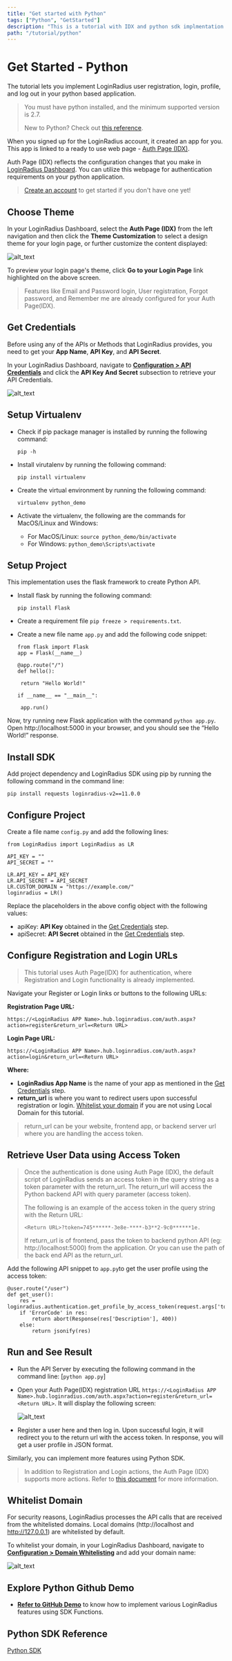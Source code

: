```yaml
---
title: "Get started with Python"
tags: ["Python", "GetStarted"]
description: "This is a tutorial with IDX and python sdk implmentation."
path: "/tutorial/python"
---
```


# Get Started - Python

The tutorial lets you implement LoginRadius user registration, login, profile, and log out in your python based application.

> You must have python installed, and the minimum supported version is 2.7.
>
> New to Python? Check out [this reference](https://www.python.org/about/).


When you signed up for the LoginRadius account, it created an app for you. This app is linked to a ready to use web page - [Auth Page (IDX)](https://www.loginradius.com/docs/developer/concepts/idx-overview/).

Auth Page (IDX) reflects the configuration changes that you make in [LoginRadius Dashboard](https://dashboard.loginradius.com/getting-started). You can utilize this webpage for authentication requirements on your python application.

> [Create an account](https://accounts.loginradius.com/auth.aspx?return_url=https://dashboard.loginradius.com/login&action=register) to get started if you don't have one yet!

## Choose Theme

In your LoginRadius Dashboard, select the **Auth Page (IDX)** from the left navigation and then click the **Theme Customization** to select a design theme for your login page, or further customize the content displayed:

![alt_text](../../assets/blog-common/theme-customization.png "image_tooltip")

To preview your login page's theme, click **Go to your Login Page** link highlighted on the above screen. 

> Features like Email and Password login, User registration, Forgot password, and Remember me are already configured for your Auth Page(IDX).

## Get Credentials

Before using any of the APIs or Methods that LoginRadius provides, you need to get your **App Name**, **API Key**, and **API Secret**.

In your LoginRadius Dashboard, navigate to **[Configuration > API Credentials](https://dashboard.loginradius.com/configuration)** and click the **API Key And Secret** subsection to retrieve your API Credentials.

![alt_text](../../assets/blog-common/api-credentials.png "image_tooltip")

## Setup Virtualenv

* Check if pip package manager is installed by running the following command:

    `pip -h`

* Install virutalenv by running the following command:

    `pip install virtualenv`
    
* Create the virtual environment by running the following command:
    
    `virtualenv python_demo`

* Activate the virtualenv, the following are the commands for MacOS/Linux and Windows:

  * For MacOS/Linux: `source python_demo/bin/activate`
  * For Windows: `python_demo\Scripts\activate`

## Setup Project

This implementation uses the flask framework to create Python API.

* Install flask by running the following command:

  `pip install Flask`

* Create a requirement file `pip freeze > requirements.txt`.

* Create a new file name `app.py` and add the following code snippet:

  ```
  from flask import Flask
  app = Flask(__name__)

  @app.route("/")
  def hello():

   return "Hello World!"

  if __name__ == "__main__":
  
   app.run()
  ```

Now, try running new Flask application with the command `python app.py`. Open http://localhost:5000 in your browser, and you should see the “Hello World!” response.

## Install SDK

Add project dependency and LoginRadius SDK using pip by running the following command in the command line:

`pip install requests loginradius-v2==11.0.0`

## Configure Project

Create a file name `config.py` and add the following lines:

```
from LoginRadius import LoginRadius as LR

API_KEY = ""
API_SECRET = ""

LR.API_KEY = API_KEY
LR.API_SECRET = API_SECRET
LR.CUSTOM_DOMAIN = "https://example.com/"
loginradius = LR()     

```

Replace the placeholders in the above config object with the following values:

* apiKey: **API Key** obtained in the [Get Credentials](#get-credentials) step.
* apiSecret: **API Secret** obtained in the [Get Credentials](#get-credentials) step.

## Configure Registration and Login URLs

> This tutorial uses Auth Page(IDX) for authentication, where Registration and Login functionality is already implemented.

Navigate your Register or Login links or buttons to the following URLs:

**Registration Page URL:**

`https://<LoginRadius APP Name>.hub.loginradius.com/auth.aspx?action=register&return_url=<Return URL>`

**Login Page URL:**

`https://<LoginRadius APP Name>.hub.loginradius.com/auth.aspx?action=login&return_url=<Return URL>`

**Where:**

* **LoginRadius App Name** is the name of your app as mentioned in the [Get Credentials](#get-credentials) step.
* **return_url** is where you want to redirect users upon successful registration or login. [Whitelist your domain](#whitelist-domain) if you are not using Local Domain for this tutorial.

> return_url can be your website, frontend app, or backend server url where you are handling the access token.

## Retrieve User Data using Access Token

> Once the authentication is done using Auth Page (IDX), the default script of LoginRadius sends an access token in the query string as a token parameter with the return_url. The return_url will access the Python backend API with query parameter (access token).
>
> The following is an example of the access token in the query string with the Return URL:
>
> `<Return URL>?token=745******-3e8e-****-b3**2-9c0******1e.`
>
> If return_url is of frontend, pass the token to backend python API (eg: http://localhost:5000) from the application. Or you can use the path of the back end API as the return_url.

Add the following API snippet to `app.py`to get the user profile using the access token:

```
@user.route("/user")
def get_user():
	res = loginradius.authentication.get_profile_by_access_token(request.args['token'])
	if 'ErrorCode' in res:
		return abort(Response(res['Description'], 400))
	else:
		return jsonify(res)
```

## Run and See Result

* Run the API Server by executing the following command in the command line:
  [`python app.py`]

* Open your Auth Page(IDX) registration URL `https://<LoginRadius APP Name>.hub.loginradius.com/auth.aspx?action=register&return_url=<Return URL>`. It will display the following screen:

  ![alt_text](../../assets/blog-common/login-register.png "image_tooltip")

* Register a user here and then log in. Upon successful login, it will redirect you to the return url with the access token. In response, you will get a user profile in JSON format.

Similarly, you can implement more features using Python SDK.

> In addition to Registration and Login actions, the Auth Page (IDX) supports more actions. Refer to [this document](https://www.loginradius.com/docs/developer/concepts/idx-overview/) for more information.

## Whitelist Domain

For security reasons, LoginRadius processes the API calls that are received from the whitelisted domains. Local domains (http://localhost and http://127.0.0.1) are whitelisted by default.

To whitelist your domain, in your LoginRadius Dashboard, navigate to **[Configuration > Domain Whitelisting](https://dashboard.loginradius.com/configuration)** and add your domain name:

![alt_text](../../assets/blog-common/domain-whitelisting.png "image_tooltip")

## Explore Python Github Demo

* **[Refer to GitHub Demo](https://github.com/LoginRadius/login-page-demos/tree/master/python-idx-demo/Demo)**  to know how to implement various LoginRadius features using SDK Functions.

## Python SDK Reference

[Python SDK](/references/sdk/python)
